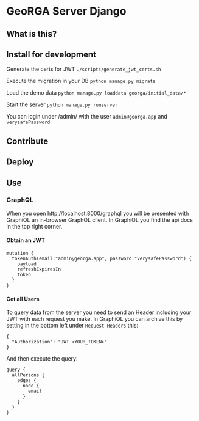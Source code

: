 # GeoRGA Server Django

## What is this?


## Install for development
Generate the certs for JWT `./scripts/generate_jwt_certs.sh`

Execute the migration in your DB `python manage.py migrate`

Load the demo data `python manage.py loaddata georga/initial_data/*`

Start the server `python manage.py runserver`

You can login under /admin/ with the user `admin@georga.app` and `verysafePassword`

## Contribute


## Deploy


## Use

### GraphQL

When you open http://localhost:8000/graphql you will be presented with GraphiQL an in-browser GraphQL client. 
In GraphiQL you find the api docs in the top right corner.

#### Obtain an JWT
```
mutation {
  tokenAuth(email:"admin@georga.app", password:"verysafePassword") {
    payload
    refreshExpiresIn
    token
  }
}
```


#### Get all Users
To query data from the server you need to send an Header including your JWT with each request you make.
In GraphiQL you can archive this by setting in the bottom left under `Request Headers` this:
```
{
  "Authorization": "JWT <YOUR_TOKEN>"
}
```
And then execute the query:
```
query {
  allPersons {
    edges {
      node {
        email
      }
    }
  }
}
```

